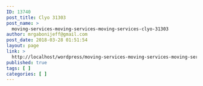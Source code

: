 ```yaml
---
ID: 13740
post_title: Clyo 31303
post_name: >
  moving-services-moving-services-moving-services-clyo-31303
author: mrgabonijeff@gmail.com
post_date: 2018-03-28 01:51:54
layout: page
link: >
  http://localhost/wordpress/moving-services-moving-services-moving-services-clyo-31303/
published: true
tags: [ ]
categories: [ ]
---
```

